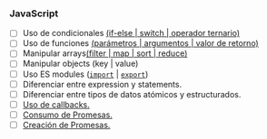 ### JavaScript

- [ ] Uso de condicionales [(if-else | switch | operador ternario)](https://developer.mozilla.org/es/docs/Learn/JavaScript/Building_blocks/conditionals)
- [ ] Uso de funciones [(parámetros | argumentos | valor de retorno)](https://developer.mozilla.org/es/docs/Learn/JavaScript/Building_blocks/Functions)
- [ ] Manipular arrays[(filter | map | sort | reduce)](https://developer.mozilla.org/es/docs/Web/JavaScript/Reference/Global_Objects/Array/)
- [ ] Manipular objects (key | value)
- [ ] Uso ES modules ([`import`](https://developer.mozilla.org/en-US/docs/Web/JavaScript/Reference/Statements/import)
      | [`export`](https://developer.mozilla.org/en-US/docs/Web/JavaScript/Reference/Statements/export))
- [ ] Diferenciar entre expression y statements.
- [ ] Diferenciar entre tipos de datos atómicos y estructurados.
- [ ] [Uso de callbacks.](https://developer.mozilla.org/es/docs/Glossary/Callback_function)
- [ ] [Consumo de Promesas.](https://scotch.io/tutorials/javascript-promises-for-dummies#toc-consuming-promises)
- [ ] [Creación de Promesas.](https://www.freecodecamp.org/news/how-to-write-a-javascript-promise-4ed8d44292b8/)
